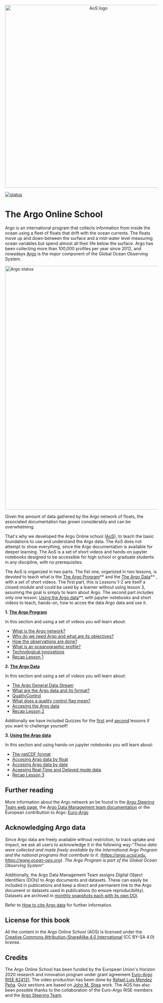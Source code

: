<p align="center">
    <img src="https://raw.githubusercontent.com/euroargodev/argoonlineschool/master/images/logoAoS_banner.png" alt="AoS logo" width="600"/>
</p>

[![status](https://jose.theoj.org/papers/b66eaed8751b3adb6f2f4ad146380818/status.svg)](https://jose.theoj.org/papers/b66eaed8751b3adb6f2f4ad146380818)

# The Argo Online School

Argo is an international program that collects information from inside the ocean using a fleet of floats that drift with the ocean currents. The floats move up and down between the surface and a mid-water level measuring ocean variables but spend almost all their life below the surface. Argo has been collecting more than 100,000 profiles per year since 2012, and nowadays [Argo](https://argo.ucsd.edu/) is the major component of the Global Ocean Observing System.

<img src="http://sio-argo.ucsd.edu/statusbig.gif" alt="Argo status" width="800"/>

Given the amount of data gathered by the Argo network of floats, the associated documentation has grown considerably and can be overwhelming. 

That's why we developed the Argo Online school ([AoS](https://euroargodev.github.io/argoonlineschool/)), to teach the basic foundations to use and understand the Argo data. The AoS does not attempt to show everything, since the Argo documentation is available for deeper learning. The AoS is a set of short videos and hands-on jupyter notebooks designed to be accessible for high school or graduate students in any discipline, with no prerequisites.

The AoS is organized in two parts. The fist one, organized in two lessons, is devoted to teach what is the [The Argo Program](https://euroargodev.github.io/argoonlineschool/Lessons/L01_TheArgoProgram/Chapter10_TheArgoProgram_intro.html)** and the [The Argo Data](https://euroargodev.github.io/argoonlineschool/Lessons/L02_TheArgoData/Chapter10_TheArgoData_intro.html)** , with a set of short videos. The first part, this is Lessons 1-2 are itself a closed module and could be used by a learner without using lesson 3, assuming the goal is simply to learn about Argo. The second part includes only one lesson: [Using the Argo data](https://euroargodev.github.io/argoonlineschool/Lessons/L03_UsingArgoData/Chapter10_UsingArgoData_intro.html)**, with jupyter notebooks and short videos to teach, hands-on, how to acces the data Argo data and use it.
 

**1. [The Argo Program](https://euroargodev.github.io/argoonlineschool/Lessons/L01_TheArgoProgram/Chapter10_TheArgoProgram_intro.html)**

In this section and using a set of videos you will learn about:
* [What is the Argo network?](https://euroargodev.github.io/argoonlineschool/Lessons/L01_TheArgoProgram/Chapter11_WhatArgoNetwork.html)
* [Why do we need Argo and what are its objectives?](https://euroargodev.github.io/argoonlineschool/Lessons/L01_TheArgoProgram/Chapter12_NeedArgo.html)
* [How the observations are done?](https://euroargodev.github.io/argoonlineschool/Lessons/L01_TheArgoProgram/Chapter13_ObservationsDone.html)
* [What is an oceanographic profile?](https://euroargodev.github.io/argoonlineschool/Lessons/L01_TheArgoProgram/Chapter14_OceanographicProfile.html)
* [Technological innovations](https://euroargodev.github.io/argoonlineschool/Lessons/L01_TheArgoProgram/Chapter15_TechInnovations.html)
* [Recap Lesson 1](https://euroargodev.github.io/argoonlineschool/Lessons/L01_TheArgoProgram/Chapter16_RecapLesson1.html)

**2. [The Argo Data](https://euroargodev.github.io/argoonlineschool/Lessons/L02_TheArgoData/Chapter10_TheArgoData_intro.html)**

In this section and using a set of videos you will learn about:
* [The Argo General Data Stream](https://euroargodev.github.io/argoonlineschool/Lessons/L02_TheArgoData/Chapter12_ArgoDataStream.html)
* [What are the Argo data and its format?](https://euroargodev.github.io/argoonlineschool/Lessons/L02_TheArgoData/Chapter13_WhatArgoDataFormat.html)
* [QualityControl](https://euroargodev.github.io/argoonlineschool/Lessons/L02_TheArgoData/Chapter14_QualityControl.html)
* [What does a quality control flag mean?](https://euroargodev.github.io/argoonlineschool/Lessons/L02_TheArgoData/Chapter15_QualityFlagMean.html)
* [Accesing the Argo data](https://euroargodev.github.io/argoonlineschool/Lessons/L02_TheArgoData/Chapter16_GetAccesOrganized.html) 
* [Recap Lesson 2](https://euroargodev.github.io/argoonlineschool/Lessons/L02_TheArgoData/Chapter17_RecapLesson2.html)

Additonally we have included Quizzes for the [first](https://euroargodev.github.io/argoonlineschool/Lessons/Quizzes/Quiz10.html) and [second](https://euroargodev.github.io/argoonlineschool/Lessons/Quizzes/Quiz20.html) lessons if you want to challenge yourself! 

**3. [Using the Argo data](https://euroargodev.github.io/argoonlineschool/Lessons/L03_UsingArgoData/Chapter10_UsingArgoData_intro.html)**

In this section and using hands-on jupyter notebooks you will learn about:
* [The netCDF format](https://euroargodev.github.io/argoonlineschool/Lessons/L03_UsingArgoData/Chapter11_TheNetCDFFormat.html)
* [Accesing Argo data by float](https://euroargodev.github.io/argoonlineschool/Lessons/L03_UsingArgoData/Chapter20_ArgoDatabyFloat_Intro.html)
* [Accesing Argo data by date](https://euroargodev.github.io/argoonlineschool/Lessons/L03_UsingArgoData/Chapter30_ArgoDatabyDate_Intro.html)
* [Aceesing Real-Time and Delayed mode data](https://euroargodev.github.io/argoonlineschool/Lessons/L03_UsingArgoData/Chapter40_RTandDM.html)
* [Recap Lesson 3](https://euroargodev.github.io/argoonlineschool/Lessons/L03_UsingArgoData/Chapter43_RecapLesson3.html)

## Further reading
More information about the Argo network an be found in the [Argo Steering Team web page](http://www.argo.ucsd.edu/), the [Argo Data Management team documentation](http://www.argodatamgt.org/Documentation) or the European contribution to Argo: [Euro-Argo](https://www.euro-argo.eu/)

## Acknowledging Argo data

Since Argo data are freely available without restriction, to track uptake and impact, we ask all users to acknowledge it in the following way:*“These data were collected and made freely available by the International Argo Program and the national programs that contribute to it.  (https://argo.ucsd.edu,  https://www.ocean-ops.org).  The Argo Program is part of the Global Ocean Observing System“*

Additionally, the Argo Data Management Team assigns Digital Object Identifiers (DOIs) to Argo documents and datasets. These can easily be included in publications and keep a direct and permanent link to the Argo document or datasets used in publications (to ensure reproducibility). Datasets are archived in [monthly snapshots each with its own DOI](https://www.seanoe.org/data/00311/42182/).

Refer to [How to cite Argo data](https://argo.ucsd.edu/data/acknowledging-argo/) for further information.

## License for this book
All the content in the Argo Online School (AOS) is licensed under the [Creative Commons Attribution-ShareAlike 4.0 International](https://creativecommons.org/licenses/by-sa/4.0/) (CC BY-SA 4.0) license.

## Credits
The Argo Online School has been funded by the European Union's Horizon 2020 research and innovation program under grant agreement [Euro-Argo RISE 824131](https://www.euro-argo.eu/EU-Projects/Euro-Argo-RISE-2019-2022). The video production has been done by [Rafael Luis Mendez Peña](http://rafaelmendezp.com/). Quiz sections are based on [John M. Shea](https://github.com/jmshea) work. The AOS has also been possible thanks to the collaboration of the Euro-Argo RISE members and the [Argo Steering Team](https://argo.ucsd.edu/organization/argo-steering-team/).

